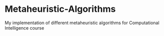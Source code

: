 # Metaheuristic-Algorithms
My implementation of different metaheuristic algorithms for Computational Intelligence course
